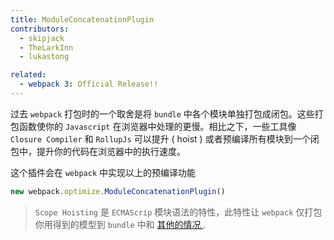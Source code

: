 ```yaml
---
title: ModuleConcatenationPlugin
contributors:
  - skipjack
  - TheLarkInn
  - lukastong

related:
  - webpack 3: Official Release!!
---
```



过去 `webpack` 打包时的一个取舍是将 `bundle` 中各个模块单独打包成闭包。这些打包函数使你的 `Javascript` 在浏览器中处理的更慢。相比之下，一些工具像 `Closure Compiler` 和 `RollupJs` 可以提升 ( hoist ) 或者预编译所有模块到一个闭包中，提升你的代码在浏览器中的执行速度。


这个插件会在 `webpack` 中实现以上的预编译功能

``` js
new webpack.optimize.ModuleConcatenationPlugin()
```

> `Scope Hoisting` 是 `ECMAScrip` 模块语法的特性，此特性让 `webpack` 仅打包你用得到的模型到 `bundle` 中和 [其他的情况 ](https://medium.com/webpack/webpack-freelancing-log-book-week-5-7-4764be3266f5).

